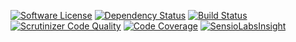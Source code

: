 [![Software License](https://img.shields.io/badge/license-MIT-brightgreen.svg)](LICENSE) [![Dependency Status](https://www.versioneye.com/user/projects/5441aa35e70de4782700015a/badge.svg?style=flat&upd)](https://www.versioneye.com/user/projects/5441aa35e70de4782700015a) [![Build Status](https://travis-ci.org/sphring/sphring.svg?branch=dev)](https://travis-ci.org/sphring/sphring) [![Scrutinizer Code Quality](https://scrutinizer-ci.com/g/sphring/sphring/badges/quality-score.png?b=dev&upd)](https://scrutinizer-ci.com/g/sphring/sphring/?branch=dev) [![Code Coverage](https://scrutinizer-ci.com/g/sphring/sphring/badges/coverage.png?b=dev)](https://scrutinizer-ci.com/g/sphring/sphring/?branch=dev)
[![SensioLabsInsight](https://insight.sensiolabs.com/projects/273ba86b-78c5-4ee8-927e-76b4b417626b/small.png)](https://insight.sensiolabs.com/projects/99d94bef-8457-4395-a5c6-809ef2af1b4a?upd)
